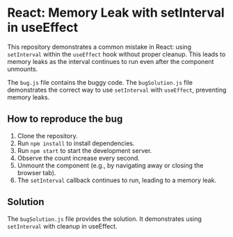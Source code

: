 # React: Memory Leak with setInterval in useEffect

This repository demonstrates a common mistake in React: using `setInterval` within the `useEffect` hook without proper cleanup. This leads to memory leaks as the interval continues to run even after the component unmounts.

The `bug.js` file contains the buggy code. The `bugSolution.js` file demonstrates the correct way to use `setInterval` with `useEffect`, preventing memory leaks. 

## How to reproduce the bug

1. Clone the repository.
2. Run `npm install` to install dependencies.
3. Run `npm start` to start the development server.
4. Observe the count increase every second.
5. Unmount the component (e.g., by navigating away or closing the browser tab).
6. The `setInterval` callback continues to run, leading to a memory leak.

## Solution

The `bugSolution.js` file provides the solution.  It demonstrates using `setInterval` with cleanup in useEffect.